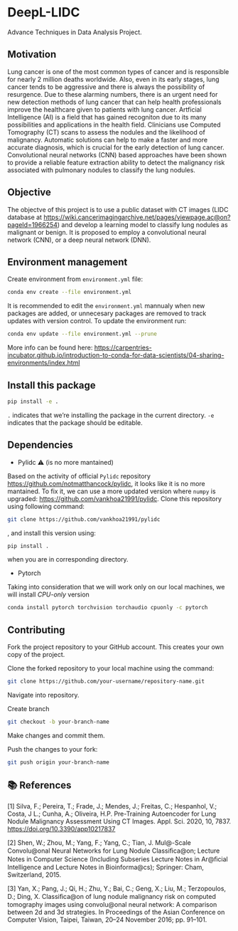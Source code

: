 # DeepL-LIDC

Advance Techniques in Data Analysis Project.

## Motivation

Lung cancer is one of the most common types of cancer and is responsible for nearly 2 million deaths worldwide. Also, even in its early stages, lung cancer tends to be aggressive and there is always the possibility of resurgence. Due to these alarming numbers, there is an urgent need for new detection methods of lung cancer that can help health professionals improve the healthcare given to patients with lung cancer. Artficial Intelligence (AI) is a field that has gained recogniton due to its many possibilities and applications in the health field. Clinicians use Computed Tomography (CT) scans to assess the nodules and the likelihood of malignancy. Automatic solutions can help to make a faster and more accurate diagnosis, which is crucial for the early detection of lung cancer. Convolutional neural networks (CNN) based approaches have been shown to provide a reliable feature extraction ability to detect the malignancy risk associated with pulmonary nodules to classify the lung nodules.

## Objective

The objectve of this project is to use a public dataset with CT images (LIDC database
at <https://wiki.cancerimagingarchive.net/pages/viewpage.ac@on?pageId=1966254>) and develop a
learning model to classify lung nodules as malignant or benign. It is proposed to employ a convolutional neural network (CNN), or a deep neural network (DNN).

## Environment management

Create environment from `environment.yml` file:

```bash
conda env create --file environment.yml
```

It is recommended to edit the `environment.yml` mannualy when new packages are added, or unnecesary packages are removed to track updates with version control. To update the environment run:

```bash
conda env update --file environment.yml --prune
```

More info can be found here: <https://carpentries-incubator.github.io/introduction-to-conda-for-data-scientists/04-sharing-environments/index.html>

## Install this package

```bash
pip install -e .
```

`.` indicates that we’re installing the package in the current directory. `-e` indicates that the package should be editable.

## Dependencies

- Pylidc ⚠️ (is no more mantained)

Based on the activity of official `Pylidc` repository <https://github.com/notmatthancock/pylidc>, it looks like it is no more mantained. To fix it, we can use a more updated version where `numpy` is upgraded: <https://github.com/vankhoa21991/pylidc>. Clone this repository using following command:

```bash
git clone https://github.com/vankhoa21991/pylidc
```

, and install this version using:

```bash
pip install .
```
when you are in corresponding directory.

- Pytorch

Taking into consideration that we will work only on our local machines, we will install *CPU-only* version

```bash
conda install pytorch torchvision torchaudio cpuonly -c pytorch
```


## Contributing

Fork the project repository to your GitHub account. This creates your own copy of the project.

Clone the forked repository to your local machine using the command:

```bash
git clone https://github.com/your-username/repository-name.git
```

Navigate into repository.

Create branch

```bash
git checkout -b your-branch-name
```

Make changes and commit them.

Push the changes to your fork:

```bash
git push origin your-branch-name
```

## 📚 References

[1] Silva, F.; Pereira, T.; Frade, J.; Mendes, J.; Freitas, C.; Hespanhol, V.; Costa, J L.; Cunha, A.; Oliveira, H.P. Pre-Training Autoencoder for Lung Nodule Malignancy Assessment Using CT Images. Appl. Sci. 2020, 10, 7837. <https://doi.org/10.3390/app10217837>

[2] Shen, W.; Zhou, M.; Yang, F.; Yang, C.; Tian, J. Mul@-Scale Convolu@onal Neural Networks for Lung Nodule Classiﬁca@on; Lecture Notes in Computer Science (Including Subseries Lecture Notes in Ar@ﬁcial Intelligence and Lecture Notes in Bioinforma@cs); Springer: Cham, Switzerland, 2015.

[3] Yan, X.; Pang, J.; Qi, H.; Zhu, Y.; Bai, C.; Geng, X.; Liu, M.; Terzopoulos, D.; Ding, X. Classiﬁca@on of lung nodule malignancy risk on computed tomography images using convolu@onal neural network: A comparison between 2d and 3d strategies. In Proceedings of the Asian Conference on Computer Vision, Taipei, Taiwan, 20–24 November 2016; pp. 91–101.
